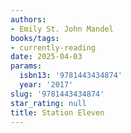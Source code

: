 ```yaml
---
authors:
- Emily St. John Mandel
books/tags:
- currently-reading
date: 2025-04-03
params:
  isbn13: '9781443434874'
  year: '2017'
slug: '9781443434874'
star_rating: null
title: Station Eleven
---
```


<!--more-->